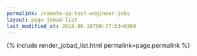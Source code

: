 ```yaml
---
permalink: /remote-qa-test-engineer-jobs
layout: page-jobad-list
last_modified_at: 2018-06-28T00:37:53+0300
---
```

{% include render_jobad_list.html permalink=page.permalink %}

